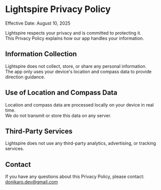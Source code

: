 # Lightspire Privacy Policy

Effective Date: August 10, 2025

Lightspire respects your privacy and is committed to protecting it.  
This Privacy Policy explains how our app handles your information.

## Information Collection
Lightspire does not collect, store, or share any personal information.  
The app only uses your device's location and compass data to provide direction guidance.

## Use of Location and Compass Data
Location and compass data are processed locally on your device in real time.  
We do not transmit or store this data on any server.

## Third-Party Services
Lightspire does not use any third-party analytics, advertising, or tracking services.

## Contact
If you have any questions about this Privacy Policy, please contact: donikaro.dev@gmail.com

